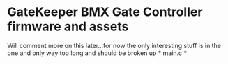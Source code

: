 # GateKeeper BMX Gate Controller firmware and assets

Will comment more on this later...for now the only interesting stuff is in the one and only way too long and should be broken up * main.c *
